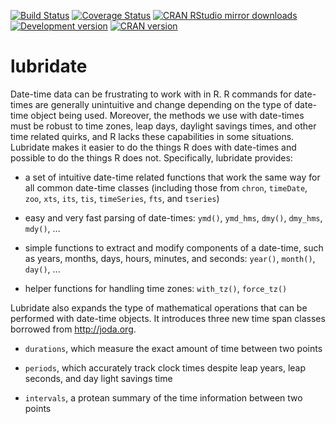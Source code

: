 [![Build Status](https://travis-ci.org/hadley/lubridate.png?branch=master)](https://travis-ci.org/hadley/lubridate)
[![Coverage Status](https://img.shields.io/codecov/c/github/hadley/lubridate/master.svg)](https://codecov.io/github/hadley/lubridate?branch=master)
[![CRAN RStudio mirror downloads](http://cranlogs.r-pkg.org/badges/lubridate)](https://cran.r-project.org/package=lubridate)
[![Development version](https://img.shields.io/badge/devel-1.6.0.9000-orange.svg)](https://github.com/hadley/lubridate)
[![CRAN version](http://www.r-pkg.org/badges/version/lubridate)](https://cran.r-project.org/package=lubridate)

# lubridate

Date-time data can be frustrating to work with in R. R commands for date-times are generally unintuitive and change depending on the type of date-time object being used. Moreover, the methods we use with date-times must be robust to time zones, leap days, daylight savings times, and other time related quirks, and R lacks these capabilities in some situations. Lubridate makes it easier to do the things R does with date-times and possible to do the things R does not. Specifically, lubridate provides:

* a set of intuitive date-time related functions that work the same way for
  all common date-time classes (including those from `chron`, `timeDate`,
  `zoo`, `xts`, `its`, `tis`, `timeSeries`, `fts`, and `tseries`)

* easy and very fast parsing of date-times: `ymd()`, `ymd_hms`, `dmy()`, `dmy_hms`, `mdy()`, ...

* simple functions to extract and modify components of a date-time, such as years, months, days, hours, minutes, and seconds: `year()`, `month()`,  `day()`, ...

* helper functions for handling time zones: `with_tz()`, `force_tz()`

Lubridate also expands the type of mathematical operations that can be performed with date-time objects. It introduces three new time span classes borrowed from http://joda.org.

* `durations`, which measure the exact amount of time between two points

* `periods`, which accurately track clock times despite leap years, leap seconds, and day light savings time

* `intervals`, a protean summary of the time information between two points
